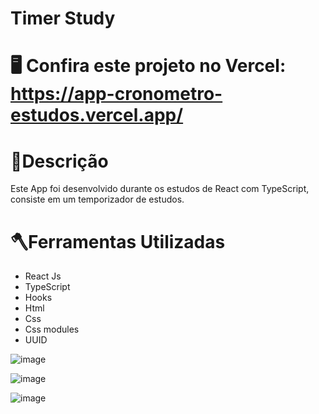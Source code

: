 # Timer Study
# 🖥️ Confira este projeto no Vercel: https://app-cronometro-estudos.vercel.app/

# 📕Descrição
Este App foi desenvolvido durante os estudos de React com TypeScript, consiste em um temporizador de estudos.

# 🪓Ferramentas Utilizadas
- React Js
- TypeScript
- Hooks
- Html
- Css
- Css modules 
- UUID

![image](https://user-images.githubusercontent.com/125046205/227375094-748b13b7-1b29-49d7-9f9c-749fa3fd2e44.png)


![image](https://user-images.githubusercontent.com/125046205/227375800-b2708a98-32f3-42d6-956a-a1ba75a68d95.png)



![image](https://user-images.githubusercontent.com/125046205/227375465-c86fdcb5-cf2e-485b-ba15-c533eb7f023d.png)
